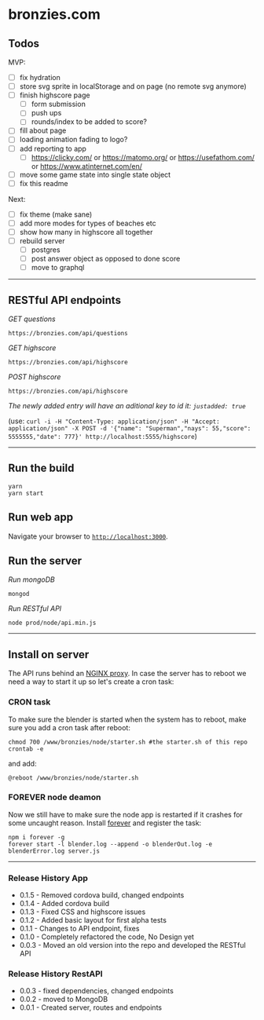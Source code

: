 bronzies.com
============

## Todos

MVP:
- [ ] fix hydration
- [ ] store svg sprite in localStorage and on page (no remote svg anymore)
- [ ] finish highscore page
	- [ ] form submission
	- [ ] push ups
	- [ ] rounds/index to be added to score?
- [ ] fill about page
- [ ] loading animation fading to logo?
- [ ] add reporting to app
	- [ ] https://clicky.com/ or https://matomo.org/ or https://usefathom.com/ or https://www.atinternet.com/en/
- [ ] move some game state into single state object
- [ ] fix this readme

Next:
- [ ] fix theme (make sane)
- [ ] add more modes for types of beaches etc
- [ ] show how many in highscore all together
- [ ] rebuild server
	- [ ] postgres
	- [ ] post answer object as opposed to done score
	- [ ] move to graphql

----------------------------------------------------------------------------------------------------------------------------------------------------------------


## RESTful API endpoints

*GET questions*

```
https://bronzies.com/api/questions
```

*GET highscore*

```
https://bronzies.com/api/highscore
```

*POST highscore*

```
https://bronzies.com/api/highscore
```

_The newly added entry will have an aditional key to id it: `justadded: true`_

(use: `curl -i -H "Content-Type: application/json" -H "Accept: application/json" -X POST -d '{"name": "Superman","nays": 55,"score": 5555555,"date": 777}' http://localhost:5555/highscore`)


----------------------------------------------------------------------------------------------------------------------------------------------------------------


## Run the build

```shell
yarn
yarn start
```

## Run web app

Navigate your browser to [`http://localhost:3000`](http://localhost:3000).

## Run the server

*Run mongoDB*

```shell
mongod
```

*Run RESTful API*

```shell
node prod/node/api.min.js
```


----------------------------------------------------------------------------------------------------------------------------------------------------------------


## Install on server

The API runs behind an [NGINX proxy](https://github.com/dominikwilkowski/bronzies/blob/master/bronzies.com).
In case the server has to reboot we need a way to start it up so let's create a cron task:

### CRON task

To make sure the blender is started when the system has to reboot, make sure you add a cron task after reboot:

```shell
chmod 700 /www/bronzies/node/starter.sh #the starter.sh of this repo
crontab -e
```

and add:

```shell
@reboot /www/bronzies/node/starter.sh
```

### FOREVER node deamon

Now we still have to make sure the node app is restarted if it crashes for some uncaught reason. Install [forever](https://github.com/foreverjs/forever) and
register the task:

```shell
npm i forever -g
forever start -l blender.log --append -o blenderOut.log -e blenderError.log server.js
```


----------------------------------------------------------------------------------------------------------------------------------------------------------------


### Release History App
* 0.1.5 - Removed cordova build, changed endpoints
* 0.1.4 - Added cordova build
* 0.1.3 - Fixed CSS and highscore issues
* 0.1.2 - Added basic layout for first alpha tests
* 0.1.1 - Changes to API endpoint, fixes
* 0.1.0 - Completely refactored the code, No Design yet
* 0.0.3 - Moved an old version into the repo and developed the RESTful API

### Release History RestAPI
* 0.0.3 - fixed dependencies, changed endpoints
* 0.0.2 - moved to MongoDB
* 0.0.1 - Created server, routes and endpoints